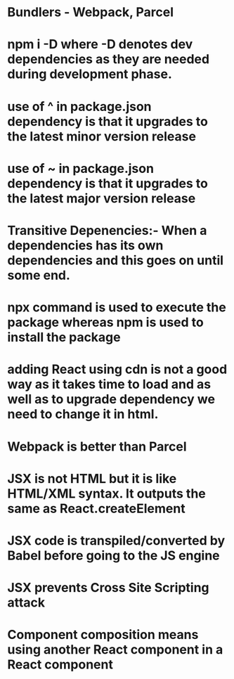 # Bundlers - Webpack, Parcel

# npm i -D where -D denotes dev dependencies as they are needed during development phase.

# use of ^ in package.json dependency is that it upgrades to the latest minor version release

# use of ~ in package.json dependency is that it upgrades to the latest major version release

# Transitive Depenencies:- When a dependencies has its own dependencies and this goes on until some end.

# npx command is used to execute the package whereas npm is used to install the package

# adding React using cdn is not a good way as it takes time to load and as well as to upgrade dependency we need to change it in html.

# Webpack is better than Parcel

# JSX is not HTML but it is like HTML/XML syntax. It outputs the same as React.createElement
# JSX code is transpiled/converted by Babel before going to the JS engine
# JSX prevents Cross Site Scripting attack
# Component composition means using another React component in a React component
